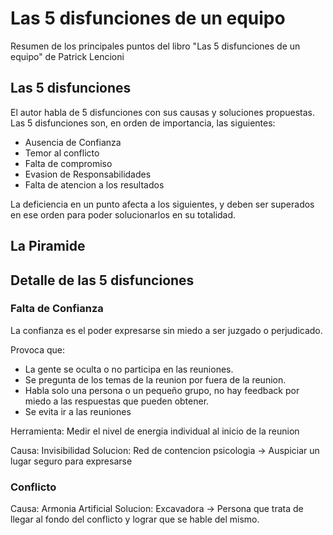  # Las 5 disfunciones de un equipo 
 Resumen de los principales puntos del libro "Las 5 disfunciones de un equipo" de Patrick Lencioni
 
 ## Las 5 disfunciones
 El autor habla de 5 disfunciones con sus causas y soluciones propuestas. Las 5 disfunciones son, en orden de importancia, las siguientes:
  * Ausencia de Confianza
  * Temor al conflicto
  * Falta de compromiso
  * Evasion de Responsabilidades
  * Falta de atencion a los resultados

La deficiencia en un punto afecta a los siguientes, y deben ser superados en ese orden para poder solucionarlos en su totalidad.

## La Piramide


## Detalle de las 5 disfunciones

### Falta de Confianza
La confianza es el poder expresarse sin miedo a ser juzgado o perjudicado.

Provoca que:
 * La gente se oculta o no participa en las reuniones.
 * Se pregunta de los temas de la reunion por fuera de la reunion.
 * Habla solo una persona o un pequeño grupo, no hay feedback por miedo a las respuestas que pueden obtener.
 * Se evita ir a las reuniones

Herramienta:
Medir el nivel de energia individual al inicio de la reunion

Causa: Invisibilidad
Solucion: Red de contencion psicologia -> Auspiciar un lugar seguro para expresarse

### Conflicto
Causa: Armonia Artificial
Solucion: Excavadora -> Persona que trata de llegar al fondo del conflicto y lograr que se hable del mismo.
